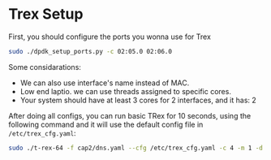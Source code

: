 # Trex Setup

First, you should configure the ports you wonna use for Trex
```bash
sudo ./dpdk_setup_ports.py -c 02:05.0 02:06.0
```
Some considarations:
 - We can also use interface's name instead of MAC.
 - Low end laptio. we can use threads assigned to specific cores.
 - Your system should have at least 3 cores for 2 interfaces, and it has: 2

After doing all configs, you can run basic TRex for 10 seconds, using the following command and it will use the default config file in `/etc/trex_cfg.yaml`:
```bash
sudo ./t-rex-64 -f cap2/dns.yaml --cfg /etc/trex_cfg.yaml -c 4 -m 1 -d 10
```
